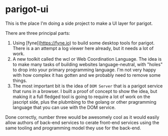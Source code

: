 # parigot-ui

This is the place I'm doing a side project to make a UI layer for parigot.

There are three principal parts:

1. Using [fyne[(https://fyne.io) to build some desktop tools for parigot.  There is a an attempt a log viewer here already,
but it needs a lot of work.
2. A new toolkit called the wcl or Web Coordination Language.  The idea is to make many tasks of building websites 
language-neutral, with "holes" to drop into your primary programming language.  I'm not very happy with how complex it has gotten
and we probably need to remove some things.
3. The most important bit is the idea of `DOM Server` that is a parigot service that runs in a browser.  I built a proof of concept
to show the idea, but making it a full fledged tool is going to require a lot of work on the jascript side, plus the plubmbing to the 
golang or other pragramming language that you can use with the DOM service.  

Done correctly, number three would be awesomely cool as it would easily allow authors of back-end services to cerate front-end services 
using the same tooling and programming model they use for the back-end.








